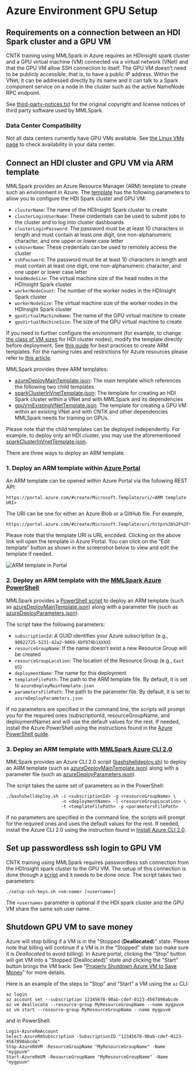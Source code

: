 # Azure Environment GPU Setup

## Requirements on a connection between an HDI Spark cluster and a GPU VM

CNTK training using MMLSpark in Azure requires an HDInsight spark cluster and a
GPU virtual machine (VM) connected via a virtual network (VNet) and that the GPU
VM allow SSH connection to itself.  The GPU VM doesn’t need to be publicly
accessible, that is, to have a public IP address.  Within the VNet, it can be
addressed directly by its name and it can talk to a Spark component service on a
node in the cluster such as the active NameNode RPC endpoint.

See [third-party-notices.txt](third-party-notices.txt) for the original
copyright and license notices of third party software used by MMLSpark.

### Data Center Compatibility

Not all data centers currently have GPU VMs available.  See [the Linux VMs
page](https://azure.microsoft.com/en-us/pricing/details/virtual-machines/linux/)
to check availability in your data center.

## Connect an HDI cluster and GPU VM via ARM template

MMLSpark provides an Azure Resource Manager (ARM) template to create such an
environment in Azure.  The
[template](../tools/deployment/azureDeployMainTemplate.json) has the following
parameters to allow you to configure the HDI Spark cluster and GPU VM:

- `clusterName`: The name of the HDInsight Spark cluster to create
- `clusterLoginUserName`: These credentials can be used to submit jobs to the
  cluster and to log into cluster dashboards
- `clusterLoginPassword`: The password must be at least 10 characters in length
  and must contain at least one digit, one non-alphanumeric character, and one
  upper or lower case letter
- `sshUserName`: These credentials can be used to remotely access the cluster
- `sshPassword`: The password must be at least 10 characters in length and must
  contain at least one digit, one non-alphanumeric character, and one upper or
  lower case letter
- `headNodeSize`: The virtual machine size of the head nodes in the HDInsight
  Spark cluster
- `workerNodeCount`: The number of the worker nodes in the HDInsight Spark
  cluster
- `workerNodeSize`: The virtual machine size of the worker nodes in the
  HDInsight Spark cluster
- `gpuVirtualMachineName`: The name of the GPU virtual machine to create
- `gpuVirtualMachineSize`: The size of the GPU virtual machine to create

If you need to further configure the environment (for example, to change [the
class of VM
sizes](https://azure.microsoft.com/en-us/pricing/details/virtual-machines/linux/)
for HDI cluster nodes), modify the template directly before deployment.  See
[this
guide](https://docs.microsoft.com/en-us/azure/azure-resource-manager/resource-manager-template-best-practices)
for best practices to create ARM templates.  For the naming rules and
restrictions for Azure resources please refer to [this
article](https://docs.microsoft.com/en-us/azure/architecture/best-practices/naming-conventions).

MMLSpark provides three ARM templates:

- [azureDeployMainTemplate.json](../tools/deployment/azureDeployMainTemplate.json):
  The main template which references the following two child templates
- [sparkClusterInVnetTemplate.json](../tools/deployment/sparkClusterInVnetTemplate.json):
  The template for creating an HDI Spark cluster within a VNet and with MMLSpark
  and its dependencies
- [gpuVmExistingVNetTemplate.json](../tools/deployment/gpuVmExistingVNetTemplate.json):
  The template for creating a GPU VM within an existing VNet and with CNTK and
  other dependencies MMLSpark needs for training on GPUs.

Please note that the child templates can be deployed independently.  For
example, to deploy only an HDI cluster, you may use the aforementioned
[sparkClusterInVnetTemplate.json](../tools/deployment/sparkClusterInVnetTemplate.json).

There are three ways to deploy an ARM template.

### 1. Deploy an ARM template within [Azure Portal](https://ms.portal.azure.com/)

An ARM template can be opened within Azure Portal via the following REST API:

    https://portal.azure.com/#create/Microsoft.Template/uri/<ARM template URI>

The URI can be one for either an Azure Blob or a GitHub file.  For example,

    https://portal.azure.com/#create/Microsoft.Template/uri/https%3A%2F%2Ftongtest.blob.core.windows.net%2Fcntk%2FazureDeployMainTemplate.json

Please note that the template URI is URL encoded.  Clicking on the above link
will open the template in Azure Portal.  You can click on the “Edit template”
button as shown in the screenshot below to view and edit the template if needed.

![ARM template in Portal](http://image.ibb.co/gZ6iiF/arm_Template_In_Portal.png)

### 2. Deploy an ARM template with the [MMLSpark Azure PowerShell](../tools/deployment/powershelldeploy.ps1)

MMLSpark provides a [PowerShell
script](../tools/deployment/powershelldeploy.ps1) to deploy an ARM template
(such as
[azureDeployMainTemplate.json](../tools/deployment/azureDeployMainTemplate.json))
along with a parameter file (such as
[azureDeployParameters.json](../tools/deployment/azureDeployParameters.json)).

The script take the following parameters:
- `subscriptionId`: A GUID identifies your Azure subscription (e.g.,
  `90822725-5231-42a2-9069-4bf974b1XXXX`)
- `resourceGroupName`: If the name doesn’t exist a new Resource Group will be
  created
- `resourceGroupLocation`: The location of the Resource Group (e.g., `East US`)
- `deploymentName`: The name for this deployment
- `templateFilePath`: The path to the ARM template file.  By default, it is set
  to `azureDeployMainTemplate.json`
- `parametersFilePath`: The path to the parameter file.  By default, it is set
  to `azureDeployParameters.json`

If no parameters are specified in the command line, the scripts will prompt you
for the required ones (subscriptionId, resourceGroupName, and deploymentName)
and will use the default values for the rest.  If needed, install the Azure
PowerShell using the instructions found in the [Azure PowerShell
guide](https://docs.microsoft.com/powershell/azureps-cmdlets-docs/).

### 3. Deploy an ARM template with [MMLSpark Azure CLI 2.0](../tools/deployment/bashshelldeploy.sh)

MMLSpark provides an Azure CLI 2.0 script
([bashshelldeploy.sh](../tools/deployment/bashshelldeploy.sh)) to deploy an ARM
template (such as
[azureDeployMainTemplate.json](../tools/deployment/azureDeployMainTemplate.json))
along with a parameter file (such as
[azureDeployParameters.json](../tools/deployment/azureDeployMainTemplate.json)).

The script takes the same set of parameters as in the PowerShell:

    ./bashshelldeploy.sh -i <subscriptionId> -g <resourceGroupName> \
                         -n <deploymentName> -l <resourceGroupLocation> \
                         -t <templateFilePath> -p <parametersFilePath>

If no parameters are specified in the command line, the scripts will prompt for
the required ones and uses the default values for the rest.  If needed, install
the Azure CLI 2.0 using the instruction found in [Install Azure CLI
2.0](https://docs.microsoft.com/en-us/cli/azure/install-azure-cli).

## Set up passwordless ssh login to GPU VM

CNTK training using MMLSpark requires passwordless ssh connection from the
HDInsight spark cluster to the GPU VM.  The setup of this connection is done
through a [script](../tools/hdi/setup-ssh-keys.sh) and it needs to be done
once.  The script takes two parameters:

    ./setup-ssh-keys.sh <vm-name> [<username>]

The `<username>` parameter is optional if the HDI spark cluster and the GPU VM
share the same ssh user name.

## Shutdown GPU VM to save money

Azure will stop billing if a VM is in the "Stopped (**Deallocated**)" state.
Please note that billing will continue if a VM is in the "Stopped" state (so
make sure it is *Deallocated* to avoid billing).  In Azure portal, clicking the
"Stop" button will get VM into a "Stopped (Deallocated)" state and clicking the
"Start" button brings the VM back.  See "[Properly Shutdown Azure VM to Save
Money](https://buildazure.com/2017/03/16/properly-shutdown-azure-vm-to-save-money/)"
for more details.

Here is an example of the steps to "Stop" and "Start" a VM using the `az` CLI:

    az login
    az account set --subscription 12345678-90ab-cdef-0123-4567890abcde
    az vm deallocate --resource-group MyResourceGroupName --name mygpuvm
    az vm start --resource-group MyResourceGroupName --name mygpuvm

and in PowerShell:

    Login-AzureRmAccount
    Select-AzureRmSubscription -SubscriptionID "12345678-90ab-cdef-0123-4567890abcde"
    Stop-AzureRmVM -ResourceGroupName "MyResourceGroupName" -Name "mygpuvm"
    Start-AzureRmVM -ResourceGroupName "MyResourceGroupName" -Name "mygpuvm"
